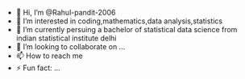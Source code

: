 - 👋 Hi, I’m @Rahul-pandit-2006
- 👀 I’m interested in coding,mathematics,data analysis,statistics
- 🌱 I’m currently persuing a bachelor of statistical data science from indian statistical institute delhi
- 💞️ I’m looking to collaborate on ...
- 📫 How to reach me 
- ⚡ Fun fact: ...

<!---
Rahul-pandit-2006/Rahul-pandit-2006 is a ✨ special ✨ repository because its `README.md` (this file) appears on your GitHub profile.
You can click the Preview link to take a look at your changes.
--->
